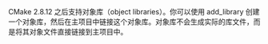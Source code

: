 CMake 2.8.12 之后支持对象库（object libraries）。你可以使用 add_library 创建一个对象库，然后在主项目中链接这个对象库。对象库不会生成实际的库文件，而是将其对象文件直接链接到主项目中。